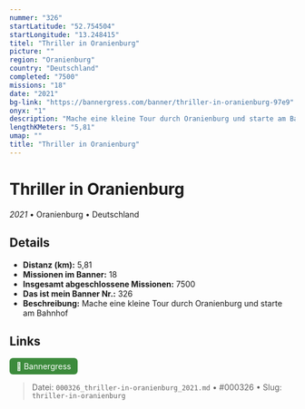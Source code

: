 ```yaml
---
nummer: "326"
startLatitude: "52.754504"
startLongitude: "13.248415"
titel: "Thriller in Oranienburg"
picture: ""
region: "Oranienburg"
country: "Deutschland"
completed: "7500"
missions: "18"
date: "2021"
bg-link: "https://bannergress.com/banner/thriller-in-oranienburg-97e9"
onyx: "1"
description: "Mache eine kleine Tour durch Oranienburg und starte am Bahnhof"
lengthKMeters: "5,81"
umap: ""
title: "Thriller in Oranienburg"
---
```

# Thriller in Oranienburg

*2021* • Oranienburg • Deutschland



## Details
- **Distanz (km):** 5,81
- **Missionen im Banner:** 18
- **Insgesamt abgeschlossene Missionen:** 7500
- **Das ist mein Banner Nr.:** 326
- **Beschreibung:** Mache eine kleine Tour durch Oranienburg und starte am Bahnhof


## Links
<div style="margin-top: 0.5em;">
<a href="https://bannergress.com/banner/thriller-in-oranienburg-97e9" target="_blank" style="display:inline-block;margin-right:8px;padding:6px 12px;background-color:#3c8b3c;color:white;text-decoration:none;border-radius:6px;">🔗 Bannergress</a>

</div>


> Datei: `000326_thriller-in-oranienburg_2021.md` • #000326 • Slug: `thriller-in-oranienburg`
